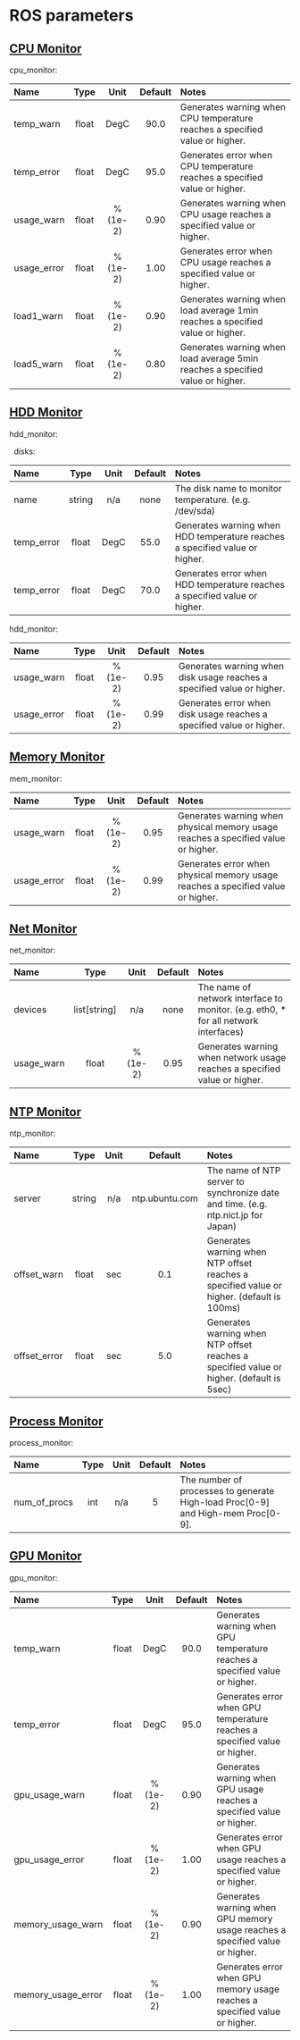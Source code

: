 # ROS parameters

## <u>CPU Monitor</u>

cpu_monitor:

| Name | Type | Unit | Default | Notes |
| :---- | :---: | :---: | :---: | :--- |
| temp_warn | float | DegC | 90.0 | Generates warning when CPU temperature reaches a specified value or higher. |
| temp_error | float | DegC | 95.0 | Generates error when CPU temperature reaches a specified value or higher. |
| usage_warn | float | %(1e-2) | 0.90 | Generates warning when CPU usage reaches a specified value or higher. |
| usage_error | float | %(1e-2) | 1.00 | Generates error when CPU usage reaches a specified value or higher. |
| load1_warn | float | %(1e-2) | 0.90 | Generates warning when load average 1min reaches a specified value or higher. |
| load5_warn | float |  %(1e-2) | 0.80 | Generates warning when load average 5min reaches a specified value or higher. |

## <u>HDD Monitor</u>

hdd_monitor:

&nbsp;&nbsp;disks:

| Name | Type | Unit | Default | Notes |
| :---- | :---: | :---: | :---: | :--- |
| name | string | n/a | none | The disk name to monitor temperature. (e.g. /dev/sda) |
| temp_error | float | DegC | 55.0 | Generates warning when HDD temperature reaches a specified value or higher. |
| temp_error | float | DegC | 70.0 | Generates error when HDD temperature reaches a specified value or higher. |

hdd_monitor:

| Name | Type | Unit | Default | Notes |
| :---- | :---: | :---: | :---: | :--- |
| usage_warn | float | %(1e-2) | 0.95 | Generates warning when disk usage reaches a specified value or higher. |
| usage_error | float | %(1e-2) | 0.99 | Generates error when disk usage reaches a specified value or higher. |

## <u>Memory Monitor</u>

mem_monitor:

| Name | Type | Unit | Default | Notes |
| :---- | :---: | :---: | :---: | :--- |
| usage_warn | float | %(1e-2) | 0.95 | Generates warning when physical memory usage reaches a specified value or higher. |
| usage_error | float | %(1e-2) | 0.99 | Generates error when physical memory usage reaches a specified value or higher. |

## <u>Net Monitor</u>

net_monitor:

| Name | Type | Unit | Default | Notes |
| :---- | :---: | :---: | :---: | :--- |
| devices | list[string] | n/a | none | The name of network interface to monitor. (e.g. eth0, * for all network interfaces) |
| usage_warn | float | %(1e-2) | 0.95 | Generates warning when network usage reaches a specified value or higher. |

## <u>NTP Monitor</u>

ntp_monitor:

| Name | Type | Unit | Default | Notes |
| :---- | :---: | :---: | :---: | :--- |
| server | string | n/a | ntp.ubuntu.com | The name of NTP server to synchronize date and time. (e.g. ntp.nict.jp for Japan) |
| offset_warn | float | sec | 0.1 | Generates warning when NTP offset reaches a specified value or higher. (default is 100ms) |
| offset_error | float | sec | 5.0 | Generates warning when NTP offset reaches a specified value or higher. (default is 5sec) |

## <u>Process Monitor</u>

process_monitor:

| Name | Type | Unit | Default | Notes |
| :---- | :---: | :---: | :---: | :--- |
| num_of_procs | int | n/a | 5 | The number of processes to generate High-load Proc[0-9] and High-mem Proc[0-9]. |

## <u>GPU Monitor</u>

gpu_monitor:

| Name | Type | Unit | Default | Notes |
| :---- | :---: | :---: | :---: | :--- |
| temp_warn | float | DegC | 90.0 | Generates warning when GPU temperature reaches a specified value or higher. |
| temp_error | float | DegC | 95.0 | Generates error when GPU temperature reaches a specified value or higher. |
| gpu_usage_warn | float | %(1e-2) | 0.90 | Generates warning when GPU usage reaches a specified value or higher. |
| gpu_usage_error | float | %(1e-2) | 1.00 | Generates error when GPU usage reaches a specified value or higher. |
| memory_usage_warn | float | %(1e-2) | 0.90 | Generates warning when GPU memory usage reaches a specified value or higher. |
| memory_usage_error | float | %(1e-2) | 1.00 | Generates error when GPU memory usage reaches a specified value or higher. |
